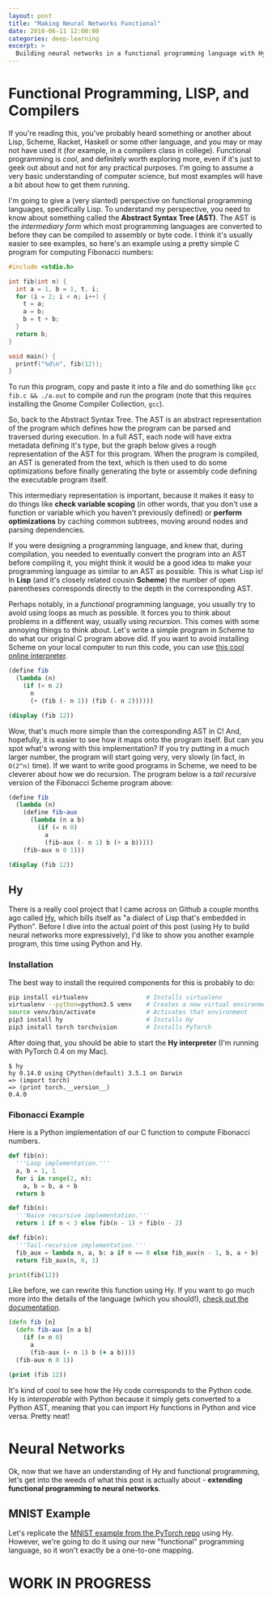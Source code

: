 ```yaml
---
layout: post
title: "Making Neural Networks Functional"
date: 2018-06-11 12:00:00
categories: deep-learning
excerpt: >
  Building neural networks in a functional programming language with Hy
---
```


<link rel="stylesheet" href="/assets/posts/hytorch/main.css">

<script defer src="{{ site.cdn.d3js }}"></script>
<script defer src="/assets/posts/hytorch/tree.js"></script>
<script defer src="/assets/posts/hytorch/main.js"></script>
<script defer src="{{ site.cdn.mathjax }}"></script>

# Functional Programming, LISP, and Compilers

If you're reading this, you've probably heard something or another about Lisp, Scheme, Racket, Haskell or some other language, and you may or may not have used it (for example, in a compilers class in college). Functional programming is *cool*, and definitely worth exploring more, even if it's just to geek out about and not for any practical purposes. I'm going to assume a very basic understanding of computer science, but most examples will have a bit about how to get them running.

I'm going to give a (very slanted) perspective on functional programming languages, specifically Lisp. To understand my perspective, you need to know about something called the **Abstract Syntax Tree (AST)**. The AST is the *intermediary form* which most programming languages are converted to before they can be compiled to assembly or byte code. I think it's usually easier to see examples, so here's an example using a pretty simple C program for computing Fibonacci numbers:

```c
#include <stdio.h>

int fib(int n) {
  int a = 1, b = 1, t, i;
  for (i = 2; i < n; i++) {
    t = a;
    a = b;
    b = t + b;
  }
  return b;
}

void main() {
  printf("%d\n", fib(12));
}
```

To run this program, copy and paste it into a file and do something like `gcc fib.c && ./a.out` to compile and run the program (note that this requires installing the Gnome Compiler Collection, `gcc`).

So, back to the Abstract Syntax Tree. The AST is an abstract representation of the program which defines how the program can be parsed and traversed during execution. In a full AST, each node will have extra metadata defining it's type, but the graph below gives a rough representation of the AST for this program. When the program is compiled, an AST is generated from the text, which is then used to do some optimizations before finally generating the byte or assembly code defining the executable program itself.

<div id="fib-prog-container"></div>

This intermediary representation is important, because it makes it easy to do things like **check variable scoping** (in other words, that you don't use a function or variable which you haven't previously defined) or **perform optimizations** by caching common subtrees, moving around nodes and parsing dependencies.

If you were designing a programming language, and knew that, during compilation, you needed to eventually convert the program into an AST before compiling it, you might think it would be a good idea to make your programming language as similar to an AST as possible. This is what Lisp is! In **Lisp** (and it's closely related cousin **Scheme**) the number of open parentheses corresponds directly to the depth in the corresponding AST.

Perhaps notably, in a *functional* programming language, you usually try to avoid using loops as much as possible. It forces you to think about problems in a different way, usually using *recursion*. This comes with some annoying things to think about. Let's write a simple program in Scheme to do what our original C program above did. If you want to avoid installing Scheme on your local computer to run this code, you can use [this cool online interpreter](https://scheme.cs61a.org/).

```scheme
(define fib
  (lambda (n)
    (if (< n 2)
      n
      (+ (fib (- n 1)) (fib (- n 2))))))

(display (fib 12))
```

<div id="fib-naive-scheme-prog-container"></div>

Wow, that's much more simple than the corresponding AST in C! And, hopefully, it is easier to see how it maps onto the program itself. But can you spot what's wrong with this implementation? If you try putting in a much larger number, the program will start going very, very slowly (in fact, in `O(2^n)` time). If we want to write good programs in Scheme, we need to be cleverer about how we do recursion. The program below is a *tail recursive* version of the Fibonacci Scheme program above:

```scheme
(define fib
  (lambda (n)
    (define fib-aux
      (lambda (n a b)
        (if (= n 0)
          a
          (fib-aux (- n 1) b (+ a b)))))
    (fib-aux n 0 1)))

(display (fib 12))
```

<div id="fib-better-scheme-prog-container"></div>

## Hy

There is a really cool project that I came across on Github a couple months ago called [Hy](https://github.com/hylang/hy), which bills itself as "a dialect of Lisp that's embedded in Python". Before I dive into the actual point of this post (using Hy to build neural networks more expressively), I'd like to show you another example program, this time using Python and Hy.

### Installation

The best way to install the required components for this is probably to do:

```bash
pip install virtualenv                # Installs virtualenv
virtualenv --python=python3.5 venv    # Creates a new virtual environment
source venv/bin/activate              # Activates that environment
pip3 install hy                       # Installs Hy
pip3 install torch torchvision        # Installs PyTorch
```

After doing that, you should be able to start the **Hy interpreter** (I'm running with PyTorch 0.4 on my Mac).

```
$ hy
hy 0.14.0 using CPython(default) 3.5.1 on Darwin
=> (import torch)
=> (print torch.__version__)
0.4.0
```

### Fibonacci Example

Here is a Python implementation of our C function to compute Fibonacci numbers.

```python
def fib(n):
  '''Loop implementation.'''
  a, b = 1, 1
  for i in range(2, n):
    a, b = b, a + b
  return b

def fib(n):
  '''Naive recursive implementation.'''
  return 1 if n < 3 else fib(n - 1) + fib(n - 2)

def fib(n):
  '''Tail-recursive implementation.'''
  fib_aux = lambda n, a, b: a if n == 0 else fib_aux(n - 1, b, a + b)
  return fib_aux(n, 0, 1)

print(fib(12))
```

Like before, we can rewrite this function using Hy. If you want to go much more into the details of the language (which you should!), [check out the documentation](http://docs.hylang.org/en/stable/).

```clojure
(defn fib [n]
  (defn fib-aux [n a b]
    (if (= n 0)
      a
      (fib-aux (- n 1) b (+ a b))))
  (fib-aux n 0 1))

(print (fib 12))
```

It's kind of cool to see how the Hy code corresponds to the Python code. Hy is *interoperable* with Python because it simply gets converted to a Python AST, meaning that you can import Hy functions in Python and vice versa. Pretty neat!

# Neural Networks

Ok, now that we have an understanding of Hy and functional programming, let's get into the weeds of what this post is actually about - **extending functional programming to neural networks**.

## MNIST Example

Let's replicate the [MNIST example from the PyTorch repo](https://github.com/pytorch/examples/blob/master/mnist/main.py) using Hy. However, we're going to do it using our new "functional" programming language, so it won't exactly be a one-to-one mapping.

# WORK IN PROGRESS
